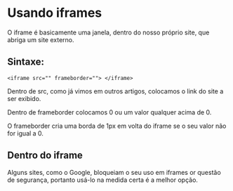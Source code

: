 # Usando iframes

O iframe é basicamente uma janela, dentro do nosso próprio site, que abriga um site externo.

## Sintaxe:

``<iframe src="" frameborder=""> </iframe>``

Dentro de src, como já vimos em outros artigos, colocamos o link do site a ser exibido.

Dentro de frameborder colocamos 0 ou um valor qualquer acima de 0.

O frameborder cria uma borda de 1px em volta do iframe se o seu valor não for igual a 0.

## Dentro do iframe

Alguns sites, como o Google, bloqueiam o seu uso em iframes or questão de segurança, portanto usá-lo na medida certa é a melhor opção.
